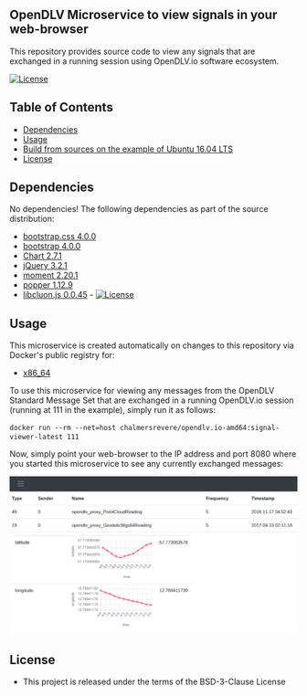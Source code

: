 ## OpenDLV Microservice to view signals in your web-browser

This repository provides source code to view any signals that are exchanged in a
running session using OpenDLV.io software ecosystem.

[![License](https://img.shields.io/badge/License-BSD%203--Clause-blue.svg)](https://opensource.org/licenses/BSD-3-Clause)

## Table of Contents
* [Dependencies](#dependencies)
* [Usage](#usage)
* [Build from sources on the example of Ubuntu 16.04 LTS](#build-from-sources-on-the-example-of-ubuntu-1604-lts)
* [License](#license)


## Dependencies
No dependencies! The following dependencies as part of the source distribution:

* [bootstrap.css 4.0.0](https://maxcdn.bootstrapcdn.com/bootstrap/4.0.0/css/bootstrap.min.css)
* [bootstrap 4.0.0](https://maxcdn.bootstrapcdn.com/bootstrap/4.0.0/js/bootstrap.min.js)
* [Chart 2.7.1](https://cdnjs.cloudflare.com/ajax/libs/Chart.js/2.7.1/Chart.js)
* [jQuery 3.2.1](https://code.jquery.com/jquery-3.2.1.slim.min.js)
* [moment 2.20.1](moment-with-locales.min.js)
* [popper 1.12.9](https://cdnjs.cloudflare.com/ajax/libs/popper.js/1.12.9/umd/popper.min.js)
* [libcluon.js 0.0.45](https://github.com/chrberger/libcluon) - [![License](https://img.shields.io/badge/License-BSD%203--Clause-blue.svg)](https://opensource.org/licenses/BSD-3-Clause)


## Usage
This microservice is created automatically on changes to this repository via
Docker's public registry for:
* [x86_64](https://hub.docker.com/r/chalmersrevere/opendlv.io-amd64/tags/)

To use this microservice for viewing any messages from the OpenDLV Standard
Message Set that are exchanged in a running OpenDLV.io session (running at
111 in the example), simply run it as follows:

```
docker run --rm --net=host chalmersrevere/opendlv.io-amd64:signal-viewer-latest 111
```

Now, simply point your web-browser to the IP address and port 8080 where you
started this microservice to see any currently exchanged messages:

![screenshot from signal viewer](https://github.com/chalmers-revere/opendlv.io/raw/signal-viewer/signal-viewer/signal-viewer.png)


## License

* This project is released under the terms of the BSD-3-Clause License

